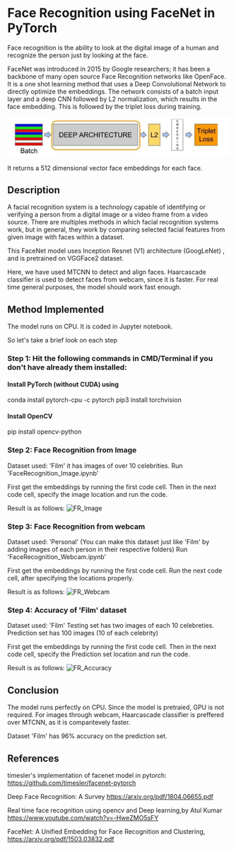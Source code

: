 # Face Recognition using FaceNet in PyTorch

Face recognition is the ability to look at the digital image of a human and recognize the person just by looking at the face.

FaceNet was introduced in 2015 by Google researchers; it has been a backbone of many open source Face Recognition networks like OpenFace.
It is a one shot learning method that uses a Deep Convolutional Network to directly optimize the embeddings.
The network consists of a batch input layer and a deep CNN followed by L2 normalization, which results in the face embedding. 
This is followed by the triplet loss during training.

![FaceNet training](FaceNet.PNG)

It returns a 512 dimensional vector face embeddings for each face. 


## Description

A facial recognition system is a technology capable of identifying or verifying a person from a digital image or a video frame from a video source. There are multiples methods in which facial recognition systems work, but in general, they work by comparing selected facial features from given image with faces within a dataset. 

This FaceNet model uses Inception Resnet (V1) architecture (GoogLeNet) , and is pretrained on VGGFace2 dataset.

Here, we have used MTCNN to detect and align faces.
Haarcascade classifier is used to detect faces from webcam, since it is faster. For real time general purposes, the model should work fast enough.

## Method Implemented

The model runs on CPU. 
It is coded in Jupyter notebook.

So let's take a brief look on each step

### Step 1: Hit the following commands in CMD/Terminal if you don't have already them installed:

#### Install PyTorch (without CUDA) using
conda install pytorch-cpu -c pytorch 
pip3 install torchvision

#### Install OpenCV
pip install opencv-python

### Step 2: Face Recognition from Image

Dataset used: 'Film' it has images of over 10 celebrities.
Run 'FaceRecognition_Image.ipynb'

First get the embeddings by running the first code cell.
Then in the next code cell, specify the image location and run the code.

Result is as follows:
![FR_Image]()

### Step 3: Face Recognition from webcam

Dataset used: 'Personal' (You can make this dataset just like 'Film' by adding images of each person in their respective folders)
Run 'FaceRecognition_Webcam.ipynb'

First get the embeddings by running the first code cell.
Run the next code cell, after specifying the locations properly.

Result is as follows:
![FR_Webcam]()

### Step 4: Accuracy of 'Film' dataset

Dataset used: 'Film'
Testing set has two images of each 10 celebreties.
Prediction set has 100 images (10 of each celebrity)

First get the embeddings by running the first code cell.
Then in the next code cell, specify the Prediction set location and run the code.

Result is as follows:
![FR_Accuracy]()

## Conclusion

The model runs perfectly on CPU. Since the model is pretraied, GPU is not required. 
For images through webcam, Haarcascade classifier is preffered over MTCNN, as it is comparitevely faster.

Dataset 'Film' has 96% accuracy on the prediction set.

## References

timesler's implementation of facenet model in pytorch: https://github.com/timesler/facenet-pytorch

Deep Face Recognition: A Survey https://arxiv.org/pdf/1804.06655.pdf

Real time face recognition using opencv and Deep learning,by Atul Kumar https://www.youtube.com/watch?v=-HweZMO5sFY

FaceNet: A Unified Embedding for Face Recognition and Clustering, https://arxiv.org/pdf/1503.03832.pdf







